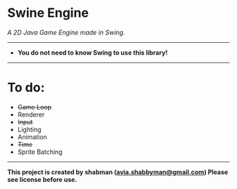 # Swine Engine
*A 2D Java Game Engine made in Swing.*

----------------------------------------

- __You do not need to know Swing to use this library!__

----------------------------------------

# To do:

- ~~Game Loop~~
- Renderer
- ~~Input~~
- Lighting
- Animation
- ~~Time~~
- Sprite Batching

----------------------------------------

**This project is created by shabman (avia.shabbyman@gmail.com) Please see license before use.**